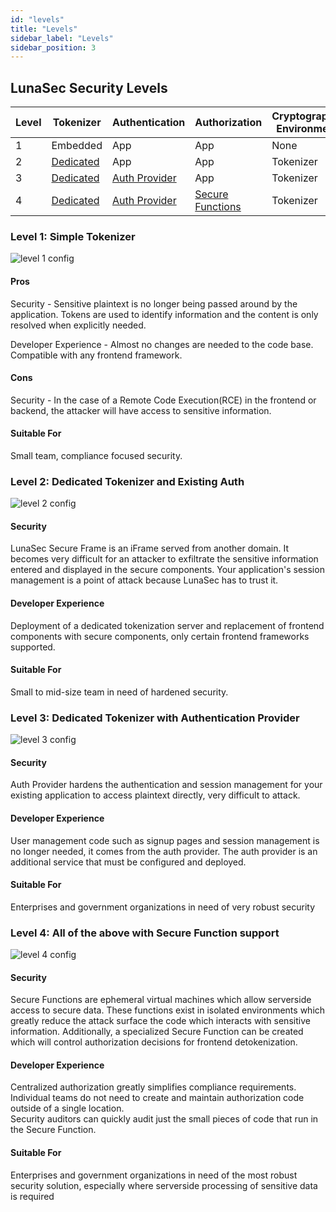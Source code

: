 ```yaml
---
id: "levels"
title: "Levels"
sidebar_label: "Levels"
sidebar_position: 3
---
```

<!--
  ~ Copyright by LunaSec (owned by Refinery Labs, Inc)
  ~
  ~ Licensed under the Creative Commons Attribution-ShareAlike 4.0 International
  ~ (the "License"); you may not use this file except in compliance with the
  ~ License. You may obtain a copy of the License at
  ~
  ~ https://creativecommons.org/licenses/by-sa/4.0/legalcode
  ~
  ~ See the License for the specific language governing permissions and
  ~ limitations under the License.
  ~
-->
## LunaSec Security Levels

| Level | Tokenizer | Authentication | Authorization | Cryptographic Environment |
| --- | --- | --- | --- | --- |
| 1 | Embedded | App | App | None |
| 2 | [Dedicated](pages/how-it-works/features.md#dedicated-tokenizer) | App | App | Tokenizer |
| 3 | [Dedicated](pages/how-it-works/features.md#dedicated-tokenizer) | [Auth Provider](pages/how-it-works/features.md#lunasec-secure-auth-proxy) | App | Tokenizer |
| 4 | [Dedicated](pages/how-it-works/features.md#dedicated-tokenizer) | [Auth Provider](pages/how-it-works/features.md#lunasec-secure-auth-proxy) | [Secure Functions](pages/how-it-works/features.md#secure-function) | Tokenizer |

### Level 1: Simple Tokenizer

![level 1 config](/img/level-1-config.svg)

#### Pros

Security - Sensitive plaintext is no longer being passed around by the application. Tokens are used to identify information and the content is only resolved when explicitly needed.

Developer Experience - Almost no changes are needed to the code base.  Compatible with any frontend framework.

#### Cons

Security - In the case of a Remote Code Execution(RCE) in the frontend or backend, the attacker will have access to sensitive information.

#### Suitable For
Small team, compliance focused security.

### Level 2: Dedicated Tokenizer and Existing Auth

![level 2 config](/img/level-2-config.svg)

#### Security
 LunaSec Secure Frame is an iFrame served from another domain. It becomes very difficult for an attacker to exfiltrate the sensitive information entered and displayed in the secure components.
 Your application's session management is a point of attack because LunaSec has to trust it.

#### Developer Experience 
Deployment of a dedicated tokenization server and replacement of frontend components with secure components, only certain frontend frameworks supported.

#### Suitable For
Small to mid-size team in need of hardened security.

### Level 3: Dedicated Tokenizer with Authentication Provider

![level 3 config](/img/level-3-config.svg)

#### Security
Auth Provider hardens the authentication and session management for your existing application to access plaintext directly, very difficult to attack.  

#### Developer Experience
User management code such as signup pages and session management is no longer needed, it comes from the auth provider. 
The auth provider is an additional service that must be configured and deployed.

#### Suitable For
Enterprises and government organizations in need of very robust security

### Level 4: All of the above with Secure Function support 

![level 4 config](/img/level-4-config.svg)

#### Security 
Secure Functions are ephemeral virtual machines which allow serverside access to secure data. 
These functions exist in isolated environments which greatly reduce the attack surface the code which interacts with sensitive information. 
Additionally, a specialized Secure Function can be created which will control authorization decisions for frontend detokenization.

#### Developer Experience 
Centralized authorization greatly simplifies compliance requirements. 
Individual teams do not need to create and maintain authorization code outside of a single location.  
Security auditors can quickly audit just the small pieces of code that run in the Secure Function.

#### Suitable For
Enterprises and government organizations in need of the most robust security solution, especially where serverside processing of sensitive data is required
